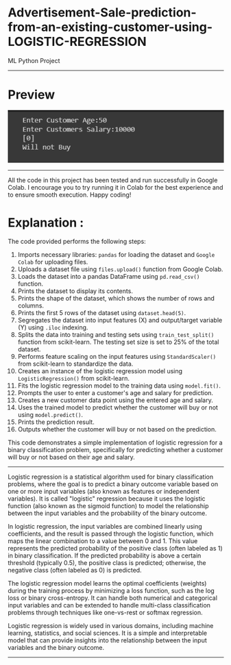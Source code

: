 # Advertisement-Sale-prediction-from-an-existing-customer-using-LOGISTIC-REGRESSION
ML Python Project

------------------------------------------------------------------------------------
# Preview

![](https://github.com/developer-venish/Advertisement-Sale-prediction-from-an-existing-customer-using-LOGISTIC-REGRESSION/blob/main/Demo.png)

-----------------------------------------------------------------------------------

All the code in this project has been tested and run successfully in Google Colab. I encourage you to try running it in Colab for the best experience and to ensure smooth execution. 
Happy coding!

# Explanation :

The code provided performs the following steps:

1. Imports necessary libraries: `pandas` for loading the dataset and `Google Colab` for uploading files.
2. Uploads a dataset file using `files.upload()` function from Google Colab.
3. Loads the dataset into a pandas DataFrame using `pd.read_csv()` function.
4. Prints the dataset to display its contents.
5. Prints the shape of the dataset, which shows the number of rows and columns.
6. Prints the first 5 rows of the dataset using `dataset.head(5)`.
7. Segregates the dataset into input features (X) and output/target variable (Y) using `.iloc` indexing.
8. Splits the data into training and testing sets using `train_test_split()` function from scikit-learn. The testing set size is set to 25% of the total dataset.
9. Performs feature scaling on the input features using `StandardScaler()` from scikit-learn to standardize the data.
10. Creates an instance of the logistic regression model using `LogisticRegression()` from scikit-learn.
11. Fits the logistic regression model to the training data using `model.fit()`.
12. Prompts the user to enter a customer's age and salary for prediction.
13. Creates a new customer data point using the entered age and salary.
14. Uses the trained model to predict whether the customer will buy or not using `model.predict()`.
15. Prints the prediction result.
16. Outputs whether the customer will buy or not based on the prediction.

This code demonstrates a simple implementation of logistic regression for a binary classification problem, specifically for predicting whether a customer will buy or not based on their age and salary.

-----------------------------------------------------------------------------------

Logistic regression is a statistical algorithm used for binary classification problems, where the goal is to predict a binary outcome variable based on one or more input variables (also known as features or independent variables). It is called "logistic" regression because it uses the logistic function (also known as the sigmoid function) to model the relationship between the input variables and the probability of the binary outcome.

In logistic regression, the input variables are combined linearly using coefficients, and the result is passed through the logistic function, which maps the linear combination to a value between 0 and 1. This value represents the predicted probability of the positive class (often labeled as 1) in binary classification. If the predicted probability is above a certain threshold (typically 0.5), the positive class is predicted; otherwise, the negative class (often labeled as 0) is predicted.

The logistic regression model learns the optimal coefficients (weights) during the training process by minimizing a loss function, such as the log loss or binary cross-entropy. It can handle both numerical and categorical input variables and can be extended to handle multi-class classification problems through techniques like one-vs-rest or softmax regression.

Logistic regression is widely used in various domains, including machine learning, statistics, and social sciences. It is a simple and interpretable model that can provide insights into the relationship between the input variables and the binary outcome.

-----------------------------------------------------------------------------------

